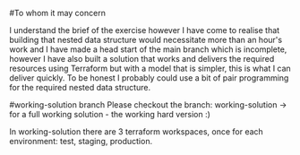 #To whom it may concern

I  understand the brief of the exercise however I have come to realise that building that nested data structure would necessitate more than an hour's work and I have made a head start of the main branch which is incomplete, however I have also built a solution that works and delivers the required resources using Terraform but with a model that is simpler, this is what I can deliver quickly. To be honest I probably could use a bit of pair programming for the required nested data structure.

#working-solution branch
Please checkout the branch: working-solution  -> for a full working solution - the working hard version :)

In working-solution there are 3 terraform workspaces, once for each environment: test, staging, production.
